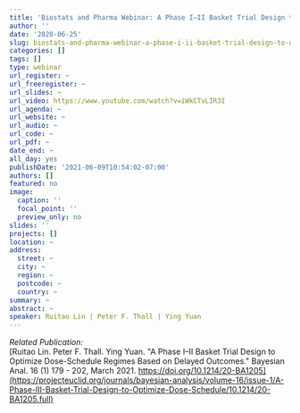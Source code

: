 ```yaml
---
title: 'Biostats and Pharma Webinar: A Phase I–II Basket Trial Design to Optimize Dose-Schedule Regimes'
author: ''
date: '2020-06-25'
slug: biostats-and-pharma-webinar-a-phase-i-ii-basket-trial-design-to-optimize-dose-schedule-regimes
categories: []
tags: []
type: webinar
url_register: ~
url_freeregister: ~
url_slides: ~
url_video: https://www.youtube.com/watch?v=iWkCTvLIR3I
url_agenda: ~
url_website: ~
url_audio: ~
url_code: ~
url_pdf: ~
date_end: ~
all_day: yes
publishDate: '2021-06-09T10:54:02-07:00'
authors: []
featured: no
image:
  caption: ''
  focal_point: ''
  preview_only: no
slides: ''
projects: []
location: ~
address:
  street: ~
  city: ~
  region: ~
  postcode: ~
  country: ~
summary: ~
abstract: ~
speaker: Ruitao Lin | Peter F. Thall | Ying Yuan
---
```

<!--more-->
*Related Publication:*   
[Ruitao Lin. Peter F. Thall. Ying Yuan. "A Phase I–II Basket Trial Design to Optimize Dose-Schedule Regimes Based on Delayed Outcomes." Bayesian Anal. 16 (1) 179 - 202, March 2021. https://doi.org/10.1214/20-BA1205](https://projecteuclid.org/journals/bayesian-analysis/volume-16/issue-1/A-Phase-III-Basket-Trial-Design-to-Optimize-Dose-Schedule/10.1214/20-BA1205.full)